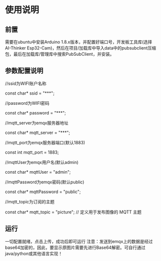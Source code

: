 # 使用说明


## 前置

需要在ubuntu中安装Arduino 1.8.x版本，并配置好端口号，开发板工具库(选择AI-Thinker Esp32-Cam)，然后在项目/加载库中导入data中的pubsubclient压缩包，最后在加载库/管理库中搜索PubSubClient，并安装。
## 参数配置说明
//ssid为WIFI账户名称

const char* ssid = "***";

//password为WIFI密码

const char* password = "***";

//mqtt_server为emqx服务器地址

const char* mqtt_server = "***";

//mqtt_port为emqx服务器端口(默认1883)

const int mqtt_port = 1883;

//mqttUser为emqx用户名(默认admin)

const char* mqttUser = "admin"; 

//mqttPassword为emqx密码(默认public)

const char* mqttPassword = "public"; 

//mqtt_topic为订阅的主题

const char* mqtt_topic = "picture"; // 定义用于发布图像的 MQTT 主题

## 运行

一切配置就绪，点击上传，成功后即可运行
注意：发送到emqx上的数据是经过base64加密的，因此，要显示原图片需要先进行Base64解密。可自行通过java/python或其他语言实现！
